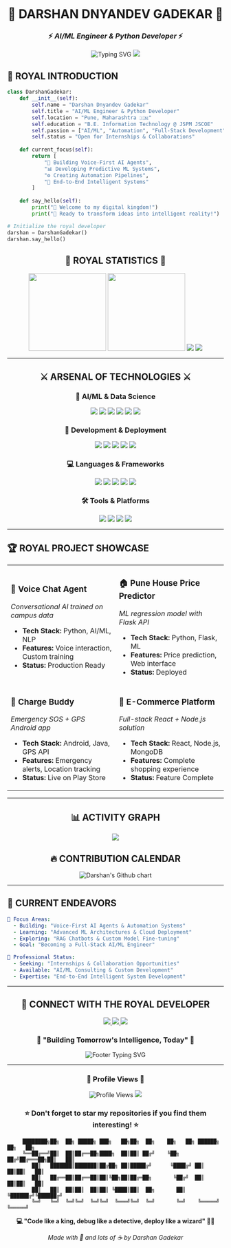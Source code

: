 <div align="center">
  
# 👑 DARSHAN DNYANDEV GADEKAR 👑
### ⚡ *AI/ML Engineer & Python Developer* ⚡

<img src="https://readme-typing-svg.herokuapp.com?font=Orbitron&size=24&duration=3000&pause=500&color=FFD700&center=true&vCenter=true&multiline=true&width=600&height=100&lines=Welcome+to+My+Royal+Digital+Kingdom;Building+Intelligent+Systems+%7C+AI+%2B+Automation;Crafting+Code+That+Transforms+Ideas+Into+Reality" alt="Typing SVG" />

<img src="https://user-images.githubusercontent.com/73097560/115834477-dbab4500-a447-11eb-908a-139a6edaec5c.gif">

</div>

## 🏰 **ROYAL INTRODUCTION** 

```python
class DarshanGadekar:
    def __init__(self):
        self.name = "Darshan Dnyandev Gadekar"
        self.title = "AI/ML Engineer & Python Developer"
        self.location = "Pune, Maharashtra 🇮🇳"
        self.education = "B.E. Information Technology @ JSPM JSCOE"
        self.passion = ["AI/ML", "Automation", "Full-Stack Development"]
        self.status = "Open for Internships & Collaborations"
    
    def current_focus(self):
        return [
            "🤖 Building Voice-First AI Agents",
            "📊 Developing Predictive ML Systems", 
            "⚙️ Creating Automation Pipelines",
            "🚀 End-to-End Intelligent Systems"
        ]
    
    def say_hello(self):
        print("👋 Welcome to my digital kingdom!")
        print("🎯 Ready to transform ideas into intelligent reality!")

# Initialize the royal developer
darshan = DarshanGadekar()
darshan.say_hello()
```

<div align="center">

## 🌟 **ROYAL STATISTICS** 🌟

<img height="180em" src="https://github-readme-stats.vercel.app/api?username=gadekardarshan&show_icons=true&hide_border=true&count_private=true&theme=midnight-purple&bg_color=0D1117&title_color=FFD700&text_color=C9D1D9&icon_color=FFD700" />

<img height="180em" src="https://github-readme-stats.vercel.app/api/top-langs/?username=gadekardarshan&layout=compact&hide_border=true&theme=midnight-purple&bg_color=0D1117&title_color=FFD700&text_color=C9D1D9" />

<img src="https://github-readme-streak-stats.herokuapp.com/?user=gadekardarshan&theme=midnight-purple&hide_border=true&background=0D1117&stroke=FFD700&ring=FFD700&fire=FF6B6B&currStreakLabel=C9D1D9" />

<img src="https://github-profile-trophy.vercel.app/?username=gadekardarshan&theme=darkhub&no-bg=true&no-frame=true&margin-w=15&column=7" />

</div>

---

<div align="center">

## ⚔️ **ARSENAL OF TECHNOLOGIES** ⚔️

### 🤖 **AI/ML & Data Science**
<p>
  <img src="https://img.shields.io/badge/Python-FFD700?style=for-the-badge&logo=python&logoColor=black" />
  <img src="https://img.shields.io/badge/PyTorch-EE4C2C?style=for-the-badge&logo=pytorch&logoColor=white" />
  <img src="https://img.shields.io/badge/TensorFlow-FF6F00?style=for-the-badge&logo=tensorflow&logoColor=white" />
  <img src="https://img.shields.io/badge/Scikit--learn-F7931E?style=for-the-badge&logo=scikit-learn&logoColor=white" />
  <img src="https://img.shields.io/badge/Hugging%20Face-FFD21E?style=for-the-badge&logo=huggingface&logoColor=black" />
  <img src="https://img.shields.io/badge/LangChain-000000?style=for-the-badge&logo=chainlink&logoColor=white" />
</p>

### 🚀 **Development & Deployment**
<p>
  <img src="https://img.shields.io/badge/FastAPI-009688?style=for-the-badge&logo=fastapi&logoColor=white" />
  <img src="https://img.shields.io/badge/Flask-000000?style=for-the-badge&logo=flask&logoColor=white" />
  <img src="https://img.shields.io/badge/React-61DAFB?style=for-the-badge&logo=react&logoColor=black" />
  <img src="https://img.shields.io/badge/Node.js-339933?style=for-the-badge&logo=node.js&logoColor=white" />
  <img src="https://img.shields.io/badge/Docker-2496ED?style=for-the-badge&logo=docker&logoColor=white" />
</p>

### 💻 **Languages & Frameworks**
<p>
  <img src="https://img.shields.io/badge/Java-ED8B00?style=for-the-badge&logo=java&logoColor=white" />
  <img src="https://img.shields.io/badge/JavaScript-F7DF1E?style=for-the-badge&logo=javascript&logoColor=black" />
  <img src="https://img.shields.io/badge/C++-00599C?style=for-the-badge&logo=cplusplus&logoColor=white" />
  <img src="https://img.shields.io/badge/Android-3DDC84?style=for-the-badge&logo=android&logoColor=white" />
  <img src="https://img.shields.io/badge/MySQL-4479A1?style=for-the-badge&logo=mysql&logoColor=white" />
</p>

### 🛠️ **Tools & Platforms**
<p>
  <img src="https://img.shields.io/badge/Git-F05032?style=for-the-badge&logo=git&logoColor=white" />
  <img src="https://img.shields.io/badge/Firebase-FFCA28?style=for-the-badge&logo=firebase&logoColor=black" />
  <img src="https://img.shields.io/badge/n8n-EA4B71?style=for-the-badge&logo=n8n&logoColor=white" />
  <img src="https://img.shields.io/badge/VS_Code-007ACC?style=for-the-badge&logo=visual-studio-code&logoColor=white" />
</p>

</div>

---

## 🏆 **ROYAL PROJECT SHOWCASE** 

<div align="center">

<table>
<tr>
<td width="50%">

### 🎤 **Voice Chat Agent**
*Conversational AI trained on campus data*
- **Tech Stack:** Python, AI/ML, NLP
- **Features:** Voice interaction, Custom training
- **Status:** Production Ready

</td>
<td width="50%">

### 🏠 **Pune House Price Predictor**  
*ML regression model with Flask API*
- **Tech Stack:** Python, Flask, ML
- **Features:** Price prediction, Web interface
- **Status:** Deployed

</td>
</tr>
<tr>
<td width="50%">

### 📱 **Charge Buddy**
*Emergency SOS + GPS Android app*
- **Tech Stack:** Android, Java, GPS API
- **Features:** Emergency alerts, Location tracking
- **Status:** Live on Play Store

</td>
<td width="50%">

### 🛒 **E-Commerce Platform**
*Full-stack React + Node.js solution*
- **Tech Stack:** React, Node.js, MongoDB
- **Features:** Complete shopping experience
- **Status:** Feature Complete

</td>
</tr>
</table>

</div>

---

<div align="center">

## 📊 **ACTIVITY GRAPH** 

<img src="https://github-readme-activity-graph.vercel.app/graph?username=gadekardarshan&bg_color=0D1117&color=FFD700&line=FFD700&point=C9D1D9&area=true&hide_border=true" />

## 🔥 **CONTRIBUTION CALENDAR** 

<img src="https://ghchart.rshah.org/FFD700/gadekardarshan" alt="Darshan's Github chart" />

</div>

---

## 🎯 **CURRENT ENDEAVORS**

```yaml
🚀 Focus Areas:
  - Building: "Voice-First AI Agents & Automation Systems"
  - Learning: "Advanced ML Architectures & Cloud Deployment"  
  - Exploring: "RAG Chatbots & Custom Model Fine-tuning"
  - Goal: "Becoming a Full-Stack AI/ML Engineer"

💼 Professional Status:
  - Seeking: "Internships & Collaboration Opportunities"
  - Available: "AI/ML Consulting & Custom Development"
  - Expertise: "End-to-End Intelligent System Development"
```

---

<div align="center">

## 🤝 **CONNECT WITH THE ROYAL DEVELOPER**

<p>
  <a href="https://darshans-portfolio.lovable.app/" target="_blank">
    <img src="https://img.shields.io/badge/Portfolio-FFD700?style=for-the-badge&logo=safari&logoColor=black" />
  </a>
  <a href="https://www.linkedin.com/in/darshan-gadekar-b98551269" target="_blank">
    <img src="https://img.shields.io/badge/LinkedIn-0077B5?style=for-the-badge&logo=linkedin&logoColor=white" />
  </a>
  <a href="mailto:gadekardarshan90@gmail.com" target="_blank">
    <img src="https://img.shields.io/badge/Email-D14836?style=for-the-badge&logo=gmail&logoColor=white" />
  </a>
</p>

### 💎 **"Building Tomorrow's Intelligence, Today"** 💎

<img src="https://readme-typing-svg.herokuapp.com?font=Orbitron&size=20&duration=2000&pause=1000&color=FFD700&center=true&vCenter=true&width=600&lines=Thanks+for+visiting+my+royal+profile!;Let's+build+something+amazing+together!;Ready+to+transform+ideas+into+reality!" alt="Footer Typing SVG" />

</div>

---

<div align="center">

### 🌟 **Profile Views** 🌟

<img src="https://komarev.com/ghpvc/?username=gadekardarshan&label=Royal%20Visitors&color=gold&style=for-the-badge" alt="Profile Views" />

<img src="https://user-images.githubusercontent.com/73097560/115834477-dbab4500-a447-11eb-908a-139a6edaec5c.gif">

<h3>⭐ Don't forget to star my repositories if you find them interesting! ⭐</h3>

</div>

<!-- Royal ASCII Art -->
```
     ████████╗██╗  ██╗ █████╗ ███╗   ██╗██╗  ██╗    ██╗   ██╗ ██████╗ ██╗   ██╗
     ╚══██╔══╝██║  ██║██╔══██╗████╗  ██║██║ ██╔╝    ╚██╗ ██╔╝██╔═══██╗██║   ██║
        ██║   ███████║███████║██╔██╗ ██║█████╔╝      ╚████╔╝ ██║   ██║██║   ██║
        ██║   ██╔══██║██╔══██║██║╚██╗██║██╔═██╗       ╚██╔╝  ██║   ██║██║   ██║
        ██║   ██║  ██║██║  ██║██║ ╚████║██║  ██╗       ██║   ╚██████╔╝╚██████╔╝
        ╚═╝   ╚═╝  ╚═╝╚═╝  ╚═╝╚═╝  ╚═══╝╚═╝  ╚═╝       ╚═╝    ╚═════╝  ╚═════╝ 
```

<div align="center">
  
**💻 "Code like a king, debug like a detective, deploy like a wizard" 🧙‍♂️**

*Made with 💛 and lots of ☕ by Darshan Gadekar*

</div>
